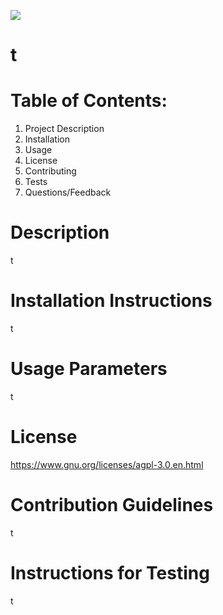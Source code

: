  
  
  ![](https://img.shields.io/badge/AfferoGPL-license-green)
  # t

  # Table of Contents:

  1. Project Description
  2. Installation
  3. Usage
  4. License
  5. Contributing
  6. Tests
  7. Questions/Feedback

  # Description 
  t
  
  # Installation Instructions
  t
  
  # Usage Parameters
  t
  
  # License
  https://www.gnu.org/licenses/agpl-3.0.en.html
  
  # Contribution Guidelines
  t
  
  # Instructions for Testing
  t
 